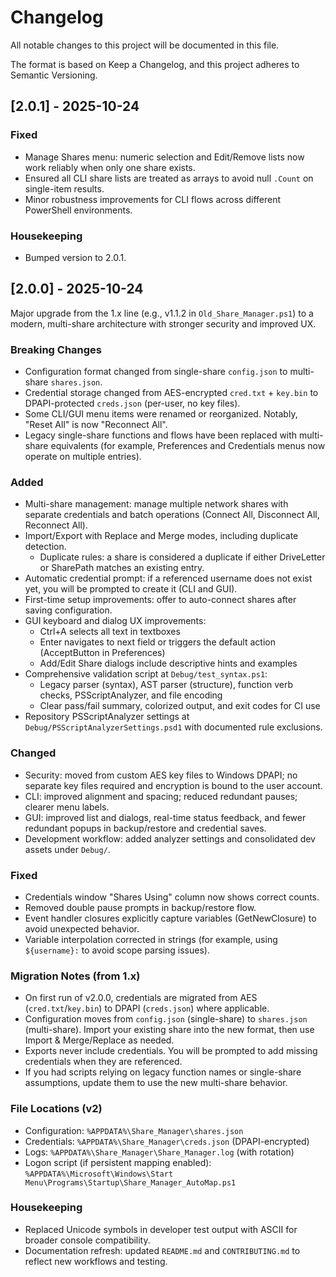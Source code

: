 # Changelog

All notable changes to this project will be documented in this file.

The format is based on Keep a Changelog, and this project adheres to Semantic Versioning.

## [2.0.1] - 2025-10-24

### Fixed
- Manage Shares menu: numeric selection and Edit/Remove lists now work reliably when only one share exists.
- Ensured all CLI share lists are treated as arrays to avoid null `.Count` on single-item results.
- Minor robustness improvements for CLI flows across different PowerShell environments.

### Housekeeping
- Bumped version to 2.0.1.

## [2.0.0] - 2025-10-24

Major upgrade from the 1.x line (e.g., v1.1.2 in `Old_Share_Manager.ps1`) to a modern, multi-share architecture with stronger security and improved UX.

### Breaking Changes
- Configuration format changed from single-share `config.json` to multi-share `shares.json`.
- Credential storage changed from AES-encrypted `cred.txt` + `key.bin` to DPAPI-protected `creds.json` (per-user, no key files).
- Some CLI/GUI menu items were renamed or reorganized. Notably, "Reset All" is now "Reconnect All".
- Legacy single-share functions and flows have been replaced with multi-share equivalents (for example, Preferences and Credentials menus now operate on multiple entries).

### Added
- Multi-share management: manage multiple network shares with separate credentials and batch operations (Connect All, Disconnect All, Reconnect All).
- Import/Export with Replace and Merge modes, including duplicate detection.
  - Duplicate rules: a share is considered a duplicate if either DriveLetter or SharePath matches an existing entry.
- Automatic credential prompt: if a referenced username does not exist yet, you will be prompted to create it (CLI and GUI).
- First-time setup improvements: offer to auto-connect shares after saving configuration.
- GUI keyboard and dialog UX improvements:
  - Ctrl+A selects all text in textboxes
  - Enter navigates to next field or triggers the default action (AcceptButton in Preferences)
  - Add/Edit Share dialogs include descriptive hints and examples
- Comprehensive validation script at `Debug/test_syntax.ps1`:
  - Legacy parser (syntax), AST parser (structure), function verb checks, PSScriptAnalyzer, and file encoding
  - Clear pass/fail summary, colorized output, and exit codes for CI use
- Repository PSScriptAnalyzer settings at `Debug/PSScriptAnalyzerSettings.psd1` with documented rule exclusions.

### Changed
- Security: moved from custom AES key files to Windows DPAPI; no separate key files required and encryption is bound to the user account.
- CLI: improved alignment and spacing; reduced redundant pauses; clearer menu labels.
- GUI: improved list and dialogs, real-time status feedback, and fewer redundant popups in backup/restore and credential saves.
- Development workflow: added analyzer settings and consolidated dev assets under `Debug/`.

### Fixed
- Credentials window "Shares Using" column now shows correct counts.
- Removed double pause prompts in backup/restore flow.
- Event handler closures explicitly capture variables (GetNewClosure) to avoid unexpected behavior.
- Variable interpolation corrected in strings (for example, using `${username}:` to avoid scope parsing issues).

### Migration Notes (from 1.x)
- On first run of v2.0.0, credentials are migrated from AES (`cred.txt`/`key.bin`) to DPAPI (`creds.json`) where applicable.
- Configuration moves from `config.json` (single-share) to `shares.json` (multi-share). Import your existing share into the new format, then use Import & Merge/Replace as needed.
- Exports never include credentials. You will be prompted to add missing credentials when they are referenced.
- If you had scripts relying on legacy function names or single-share assumptions, update them to use the new multi-share behavior.

### File Locations (v2)
- Configuration: `%APPDATA%\Share_Manager\shares.json`
- Credentials: `%APPDATA%\Share_Manager\creds.json` (DPAPI-encrypted)
- Logs: `%APPDATA%\Share_Manager\Share_Manager.log` (with rotation)
- Logon script (if persistent mapping enabled): `%APPDATA%\Microsoft\Windows\Start Menu\Programs\Startup\Share_Manager_AutoMap.ps1`

### Housekeeping
- Replaced Unicode symbols in developer test output with ASCII for broader console compatibility.
- Documentation refresh: updated `README.md` and `CONTRIBUTING.md` to reflect new workflows and testing.
